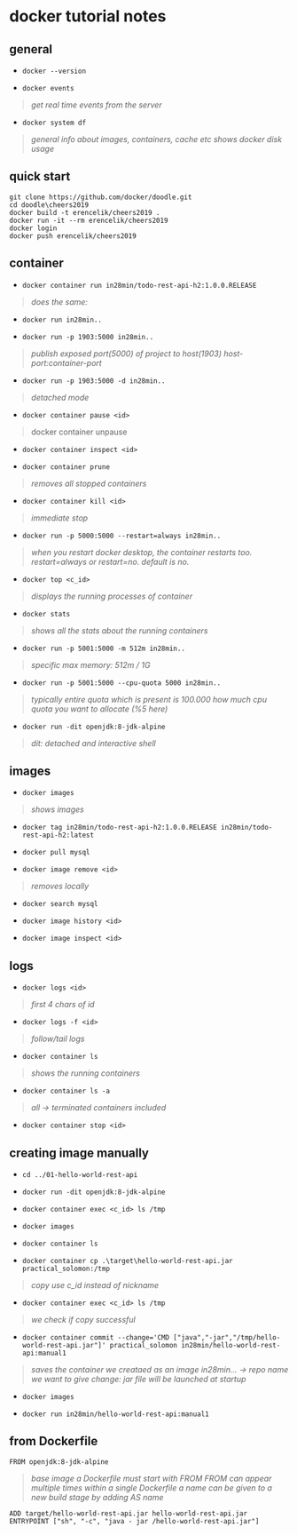 # docker tutorial notes

## general
- `docker --version`

- `docker events`
> _get real time events from the server_


- `docker system df`
> _general info about images, containers, cache etc_
  _shows docker disk usage_


## quick start
`git clone https://github.com/docker/doodle.git`  
`cd doodle\cheers2019`  
`docker build -t erencelik/cheers2019 .`  
`docker run -it --rm erencelik/cheers2019`  
`docker login`  
`docker push erencelik/cheers2019`  


## container
- `docker container run in28min/todo-rest-api-h2:1.0.0.RELEASE`
 >_does the same:_
- `docker run in28min..`


- `docker run -p 1903:5000 in28min..`
>_publish exposed port(5000) of project to host(1903)_
_host-port:container-port_

- `docker run -p 1903:5000 -d in28min..`
>_detached mode_

- `docker container pause <id>`
>docker container unpause <id>

- `docker container inspect <id>`

- `docker container prune`
>_removes all stopped containers_

- `docker container kill <id>`
>_immediate stop_

- `docker run -p 5000:5000 --restart=always in28min..`
>_when you restart docker desktop, the container restarts too._
>_restart=always or restart=no. default is no._

- `docker top <c_id>`
>_displays the running processes of container_

- `docker stats`
>_shows all the stats about the running containers_

- `docker run -p 5001:5000 -m 512m in28min..`
>_specific max memory: 512m / 1G_

- `docker run -p 5001:5000 --cpu-quota 5000 in28min..`
>_typically entire quota which is present is 100.000_
>_how much cpu quota you want to allocate (%5 here)_

- `docker run -dit openjdk:8-jdk-alpine`
>_dit: detached and interactive shell_


## images
- `docker images`
>_shows images_

- `docker tag in28min/todo-rest-api-h2:1.0.0.RELEASE in28min/todo-rest-api-h2:latest`

- `docker pull mysql`

- `docker image remove <id>`
>_removes locally_

- `docker search mysql`

- `docker image history <id>`

- `docker image inspect <id>`


## logs
- `docker logs <id>`  
>_first 4 chars of id_

- `docker logs -f <id>`  
>_follow/tail logs_

- `docker container ls`  
>_shows the running containers_

- `docker container ls -a`  
>_all -> terminated containers included_

- `docker container stop <id>`  


## creating image manually

- `cd ../01-hello-world-rest-api`

- `docker run -dit openjdk:8-jdk-alpine`

- `docker container exec <c_id> ls /tmp`

- `docker images`

- `docker container ls`

- `docker container cp .\target\hello-world-rest-api.jar practical_solomon:/tmp`  
>_copy_
_use c_id instead of nickname_


- `docker container exec <c_id> ls /tmp`  
> _we check if copy successful_


- `docker container commit --change='CMD ["java","-jar","/tmp/hello-world-rest-api.jar"]' practical_solomon in28min/hello-world-rest-api:manual1` 
> _saves the container we creataed as an image_
_in28min... -> repo name we want to give_
_change: jar file will be launched at startup_

- `docker images`

- `docker run in28min/hello-world-rest-api:manual1`


## from Dockerfile

`FROM openjdk:8-jdk-alpine`  
>_base image_
_a Dockerfile must start with FROM_
_FROM can appear multiple times within a single Dockerfile_
_a name can be given to a new build stage by adding AS name_

`ADD target/hello-world-rest-api.jar hello-world-rest-api.jar`  
`ENTRYPOINT ["sh", "-c", "java - jar /hello-world-rest-api.jar"]`  



